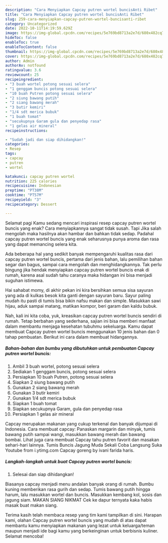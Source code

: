 ```yaml
---
description: "Cara Menyiapkan Capcay putren wortel buncisAnti Ribet"
title: "Cara Menyiapkan Capcay putren wortel buncisAnti Ribet"
slug: 259-cara-menyiapkan-capcay-putren-wortel-buncisanti-ribet
category: Uncategorized
date: 2022-10-11T14:19:59.629Z
image: https://img-global.cpcdn.com/recipes/5e769bd8713a2e7d/680x482cq70/capcay-putren-wortel-buncis-foto-resep-utama.jpg
hideToc: false
enableToc: true
enableTocContent: false
thumbnail: https://img-global.cpcdn.com/recipes/5e769bd8713a2e7d/680x482cq70/capcay-putren-wortel-buncis-foto-resep-utama.jpg
cover: https://img-global.cpcdn.com/recipes/5e769bd8713a2e7d/680x482cq70/capcay-putren-wortel-buncis-foto-resep-utama.jpg
author: Admin
authorAv: notfound
ratingvalue: 3.6
reviewcount: 25
recipeingredient:
- "3 buah wortel potong sesuai selera"
- "1 genggam buncis potong sesuai selera"
- "10 buah Putren potong sesuai selera"
- "2 siung bawang putih"
- "2 siang bawang merah"
- "3 butir kemiri"
- "1/4 sdt merica bubuk"
- "1 buah tomat"
- "secukupnya Garam gula dan penyedap rasa"
- "1 gelas air mineral"
recipeinstructions:

- "Sudah jadi dan siap dihidangkan!"
categories:
- Resep
tags:
- capcay
- putren
- wortel

katakunci: capcay putren wortel 
nutrition: 225 calories
recipecuisine: Indonesian
preptime: "PT38M"
cooktime: "PT57M"
recipeyield: "3"
recipecategory: Dessert

---
```



Selamat pagi Kamu sedang mencari inspirasi resep capcay putren wortel buncis yang enak? Cara menyiapkannya sangat tidak susah. Tapi Jika salah mengolah maka hasilnya akan hambar dan bahkan tidak sedap. Padahal capcay putren wortel buncis yang enak seharusnya punya aroma dan rasa yang dapat memancing selera kita.


Ada beberapa hal yang sedikit banyak mempengaruhi kualitas rasa dari capcay putren wortel buncis, pertama dari jenis bahan, lalu pemilihan bahan segar dan bagus, sampai cara mengolah dan menghidangkannya. Tak perlu bingung jika hendak menyiapkan capcay putren wortel buncis enak di rumah, karena asal sudah tahu caranya maka hidangan ini bisa menjadi suguhan istimewa.

Hai sahabat momy, di akhir pekan ini kira bersihkan semua sisa sayuran yang ada di kulkas besok kita ganti dengan sayuran baru. Sayur paling mudah itu pasti di tumis bisa bikin nafsu makan dan simple. Masukkan sawi hijau, aduk sampai matang, matikan kompor, beri garam dan kaldu bubuk.


Nah, kali ini kita coba, yuk, kreasikan capcay putren wortel buncis sendiri di rumah. Tetap berbahan yang sederhana, sajian ini bisa memberi manfaat dalam membantu menjaga kesehatan tubuhmu sekeluarga. Kamu dapat membuat Capcay putren wortel buncis menggunakan 10 jenis bahan dan 0 tahap pembuatan. Berikut ini cara dalam membuat hidangannya.

<!--inarticleads1-->

##### Bahan-bahan dan bumbu yang dibutuhkan untuk pembuatan Capcay putren wortel buncis:

1. Ambil 3 buah wortel, potong sesuai selera
1. Sediakan 1 genggam buncis, potong sesuai selera
1. Persiapkan 10 buah Putren, potong sesuai selera
1. Siapkan 2 siung bawang putih
1. Gunakan 2 siang bawang merah
1. Gunakan 3 butir kemiri
1. Gunakan 1/4 sdt merica bubuk
1. Siapkan 1 buah tomat
1. Siapkan secukupnya Garam, gula dan penyedap rasa
1. Persiapkan 1 gelas air mineral


Capcay merupakan makanan yang cukup terkenal dan banyak dijumpai di Indonesia. Cara membuat capcay: Panaskan margarin dan minyak, tumis bawang putih sampai wangi, masukkan bawang merah dan bawang bombai. Lihat juga cara membuat Capcay tahu putren favorit dan masakan sehari-hari lainnya. Tumis Buncis Jagung Muda Sekali Coba Langsung Suka Youtube from i.ytimg.com Capcay goreng by ivani farida haris. 

<!--inarticleads2-->

##### Langkah-langkah untuk buat Capcay putren wortel buncis:


1. Selesai dan siap dihidangkan!

Biasanya capcay menjadi menu andalan banyak orang di rumah. Bumbu kuning memberikan rasa gurih dan sedap. Tumis bawang putih hingga harum, lalu masukkan wortel dan buncis. Masukkan kembang kol, sosis dan jagung siam. MAKAN SIANG NIKMAT Cek ke dapur ternyata kaka habis masak buat makan siang. 

Terima kasih telah membaca resep yang tim kami tampilkan di sini. Harapan kami, olahan Capcay putren wortel buncis yang mudah di atas dapat membantu kamu menyiapkan makanan yang lezat untuk keluarga/teman maupun menjadi ide bagi kamu yang berkeinginan untuk berbisnis kuliner. Selamat mencoba!
